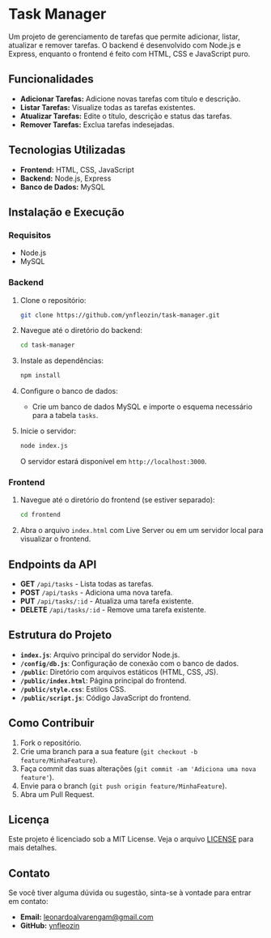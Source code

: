 # Task Manager

Um projeto de gerenciamento de tarefas que permite adicionar, listar, atualizar e remover tarefas. O backend é desenvolvido com Node.js e Express, enquanto o frontend é feito com HTML, CSS e JavaScript puro.

## Funcionalidades

- **Adicionar Tarefas:** Adicione novas tarefas com título e descrição.
- **Listar Tarefas:** Visualize todas as tarefas existentes.
- **Atualizar Tarefas:** Edite o título, descrição e status das tarefas.
- **Remover Tarefas:** Exclua tarefas indesejadas.

## Tecnologias Utilizadas

- **Frontend:** HTML, CSS, JavaScript
- **Backend:** Node.js, Express
- **Banco de Dados:** MySQL

## Instalação e Execução

### Requisitos

- Node.js
- MySQL

### Backend

1. Clone o repositório:

    ```bash
    git clone https://github.com/ynfleozin/task-manager.git
    ```

2. Navegue até o diretório do backend:

    ```bash
    cd task-manager
    ```

3. Instale as dependências:

    ```bash
    npm install
    ```

4. Configure o banco de dados:

   - Crie um banco de dados MySQL e importe o esquema necessário para a tabela `tasks`.

5. Inicie o servidor:

    ```bash
    node index.js
    ```

   O servidor estará disponível em `http://localhost:3000`.

### Frontend

1. Navegue até o diretório do frontend (se estiver separado):

    ```bash
    cd frontend
    ```

2. Abra o arquivo `index.html` com Live Server ou em um servidor local para visualizar o frontend.

## Endpoints da API

- **GET** `/api/tasks` - Lista todas as tarefas.
- **POST** `/api/tasks` - Adiciona uma nova tarefa.
- **PUT** `/api/tasks/:id` - Atualiza uma tarefa existente.
- **DELETE** `/api/tasks/:id` - Remove uma tarefa existente.

## Estrutura do Projeto

- **`index.js`**: Arquivo principal do servidor Node.js.
- **`/config/db.js`**: Configuração de conexão com o banco de dados.
- **`/public`**: Diretório com arquivos estáticos (HTML, CSS, JS).
- **`/public/index.html`**: Página principal do frontend.
- **`/public/style.css`**: Estilos CSS.
- **`/public/script.js`**: Código JavaScript do frontend.

## Como Contribuir

1. Fork o repositório.
2. Crie uma branch para a sua feature (`git checkout -b feature/MinhaFeature`).
3. Faça commit das suas alterações (`git commit -am 'Adiciona uma nova feature'`).
4. Envie para o branch (`git push origin feature/MinhaFeature`).
5. Abra um Pull Request.

## Licença

Este projeto é licenciado sob a MIT License. Veja o arquivo [LICENSE](LICENSE) para mais detalhes.

## Contato

Se você tiver alguma dúvida ou sugestão, sinta-se à vontade para entrar em contato:

- **Email:** leonardoalvarengam@gmail.com
- **GitHub:** [ynfleozin](https://github.com/ynfleozin)

